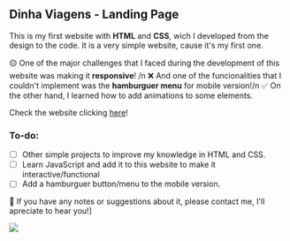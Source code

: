 ## Dinha Viagens - Landing Page

This is my first website with **HTML** and **CSS**, wich I developed from the design to the code.
It is a very simple website, cause it's my first one.

🟡 One of the major challenges that I faced during the development of this website was making it **responsive**! /n
❌ And one of the funcionalities that I couldn't implement was the **hamburguer menu** for mobile version!/n
✅ On the other hand, I learned how to add animations to some elements.

Check the website clicking [here](https://dinhaviagens.com.br/)!

### To-do:
- [ ] Other simple projects to improve my knowledge in HTML and CSS.
- [ ] Learn JavaScript and add it to this website to make it interactive/functional
- [ ] Add a hamburguer button/menu to the mobile version.

📩 If you have any notes or suggestions about it, please contact me, I'll apreciate to hear you!]

<div>
  <a href = "mailto:anacrispee@gmail.com"><img src="https://img.shields.io/badge/-Gmail-%23333?style=for-the-badge&logo=gmail&logoColor=white" target="_blank"></a>
</div>
